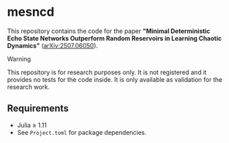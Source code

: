 # mesncd

This repository contains the code for the paper
**"Minimal Deterministic Echo State Networks Outperform Random Reservoirs in Learning Chaotic Dynamics"**
([arXiv:2507.06050](https://arxiv.org/abs/2507.06050)).

> [!WARNING]
> This repository is for research purposes only.
> It is not registered and it provides no tests for the code inside.
> It is only available as validation for the research work.

## Requirements

- Julia ≥ 1.11
- See `Project.toml` for package dependencies.
